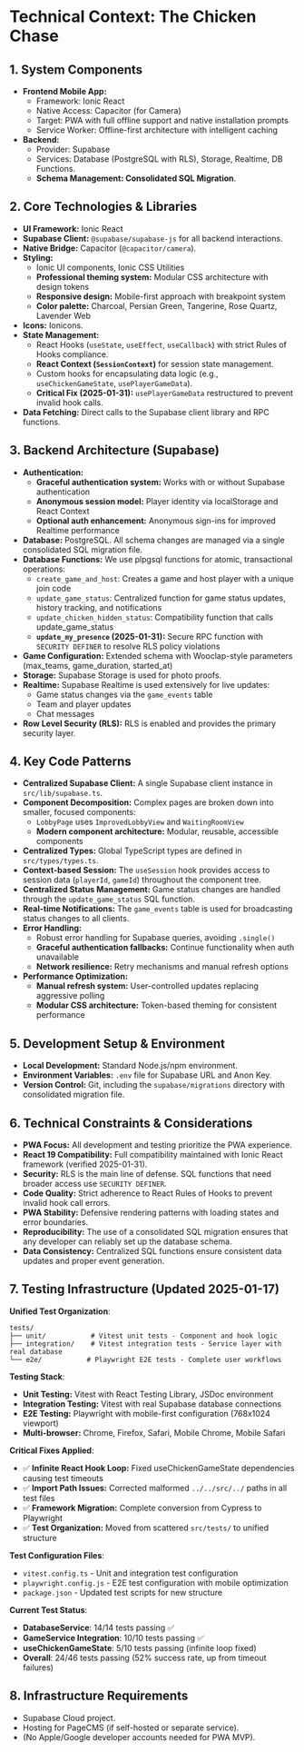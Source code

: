 # Technical Context: The Chicken Chase

## 1. System Components
*   **Frontend Mobile App:**
    *   Framework: Ionic React
    *   Native Access: Capacitor (for Camera)
    *   Target: PWA with full offline support and native installation prompts
    *   Service Worker: Offline-first architecture with intelligent caching
*   **Backend:**
    *   Provider: Supabase
    *   Services: Database (PostgreSQL with RLS), Storage, Realtime, DB Functions.
    *   **Schema Management: Consolidated SQL Migration**.

## 2. Core Technologies & Libraries
*   **UI Framework:** Ionic React
*   **Supabase Client:** `@supabase/supabase-js` for all backend interactions.
*   **Native Bridge:** Capacitor (`@capacitor/camera`).
*   **Styling:** 
    *   Ionic UI components, Ionic CSS Utilities
    *   **Professional theming system:** Modular CSS architecture with design tokens
    *   **Responsive design:** Mobile-first approach with breakpoint system
    *   **Color palette:** Charcoal, Persian Green, Tangerine, Rose Quartz, Lavender Web
*   **Icons:** Ionicons.
*   **State Management:**
    *   React Hooks (`useState`, `useEffect`, `useCallback`) with strict Rules of Hooks compliance.
    *   **React Context (`SessionContext`)** for session state management.
    *   Custom hooks for encapsulating data logic (e.g., `useChickenGameState`, `usePlayerGameData`).
    *   **Critical Fix (2025-01-31):** `usePlayerGameData` restructured to prevent invalid hook calls.
*   **Data Fetching:** Direct calls to the Supabase client library and RPC functions.

## 3. Backend Architecture (Supabase)
*   **Authentication:** 
    *   **Graceful authentication system:** Works with or without Supabase authentication
    *   **Anonymous session model:** Player identity via localStorage and React Context
    *   **Optional auth enhancement:** Anonymous sign-ins for improved Realtime performance
*   **Database:** PostgreSQL. All schema changes are managed via a single consolidated SQL migration file.
*   **Database Functions:** We use plpgsql functions for atomic, transactional operations:
    *   `create_game_and_host`: Creates a game and host player with a unique join code
    *   `update_game_status`: Centralized function for game status updates, history tracking, and notifications
    *   `update_chicken_hidden_status`: Compatibility function that calls update_game_status
    *   **`update_my_presence` (2025-01-31):** Secure RPC function with `SECURITY DEFINER` to resolve RLS policy violations
*   **Game Configuration:** Extended schema with Wooclap-style parameters (max_teams, game_duration, started_at)
*   **Storage:** Supabase Storage is used for photo proofs.
*   **Realtime:** Supabase Realtime is used extensively for live updates:
    *   Game status changes via the `game_events` table
    *   Team and player updates
    *   Chat messages
*   **Row Level Security (RLS):** RLS is enabled and provides the primary security layer.

## 4. Key Code Patterns
*   **Centralized Supabase Client:** A single Supabase client instance in `src/lib/supabase.ts`.
*   **Component Decomposition:** Complex pages are broken down into smaller, focused components:
    *   `LobbyPage` uses `ImprovedLobbyView` and `WaitingRoomView`
    *   **Modern component architecture:** Modular, reusable, accessible components
*   **Centralized Types:** Global TypeScript types are defined in `src/types/types.ts`.
*   **Context-based Session:** The `useSession` hook provides access to session data (`playerId`, `gameId`) throughout the component tree.
*   **Centralized Status Management:** Game status changes are handled through the `update_game_status` SQL function.
*   **Real-time Notifications:** The `game_events` table is used for broadcasting status changes to all clients.
*   **Error Handling:** 
    *   Robust error handling for Supabase queries, avoiding `.single()`
    *   **Graceful authentication fallbacks:** Continue functionality when auth unavailable
    *   **Network resilience:** Retry mechanisms and manual refresh options
*   **Performance Optimization:**
    *   **Manual refresh system:** User-controlled updates replacing aggressive polling
    *   **Modular CSS architecture:** Token-based theming for consistent performance

## 5. Development Setup & Environment
*   **Local Development:** Standard Node.js/npm environment.
*   **Environment Variables:** `.env` file for Supabase URL and Anon Key.
*   **Version Control:** Git, including the `supabase/migrations` directory with consolidated migration file.

## 6. Technical Constraints & Considerations
*   **PWA Focus:** All development and testing prioritize the PWA experience.
*   **React 19 Compatibility:** Full compatibility maintained with Ionic React framework (verified 2025-01-31).
*   **Security:** RLS is the main line of defense. SQL functions that need broader access use `SECURITY DEFINER`.
*   **Code Quality:** Strict adherence to React Rules of Hooks to prevent invalid hook call errors.
*   **PWA Stability:** Defensive rendering patterns with loading states and error boundaries.
*   **Reproducibility:** The use of a consolidated SQL migration ensures that any developer can reliably set up the database schema.
*   **Data Consistency:** Centralized SQL functions ensure consistent data updates and proper event generation.

## 7. Testing Infrastructure (Updated 2025-01-17)

**Unified Test Organization**:
```
tests/
├── unit/           # Vitest unit tests - Component and hook logic  
├── integration/    # Vitest integration tests - Service layer with real database
└── e2e/           # Playwright E2E tests - Complete user workflows
```

**Testing Stack**:
*   **Unit Testing:** Vitest with React Testing Library, JSDoc environment
*   **Integration Testing:** Vitest with real Supabase database connections
*   **E2E Testing:** Playwright with mobile-first configuration (768x1024 viewport)
*   **Multi-browser:** Chrome, Firefox, Safari, Mobile Chrome, Mobile Safari

**Critical Fixes Applied**:
*   ✅ **Infinite React Hook Loop:** Fixed useChickenGameState dependencies causing test timeouts
*   ✅ **Import Path Issues:** Corrected malformed `../../src/../` paths in all test files  
*   ✅ **Framework Migration:** Complete conversion from Cypress to Playwright
*   ✅ **Test Organization:** Moved from scattered `src/tests/` to unified structure

**Test Configuration Files**:
*   `vitest.config.ts` - Unit and integration test configuration
*   `playwright.config.js` - E2E test configuration with mobile optimization
*   `package.json` - Updated test scripts for new structure

**Current Test Status**:
*   **DatabaseService**: 14/14 tests passing ✅
*   **GameService Integration**: 10/10 tests passing ✅  
*   **useChickenGameState**: 5/10 tests passing (infinite loop fixed)
*   **Overall**: 24/46 tests passing (52% success rate, up from timeout failures)

## 8. Infrastructure Requirements
*   Supabase Cloud project.
*   Hosting for PageCMS (if self-hosted or separate service).
*   (No Apple/Google developer accounts needed for PWA MVP). 
